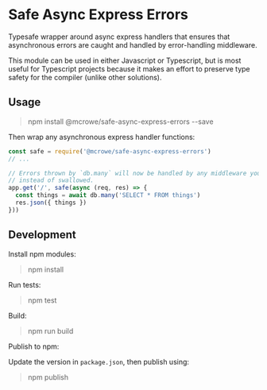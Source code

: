 # Safe Async Express Errors

Typesafe wrapper around async express handlers that ensures that asynchronous errors are caught and handled by error-handling middleware.

This module can be used in either Javascript or Typescript, but is most useful for Typescript projects because it makes an effort to preserve type safety for the compiler (unlike other solutions).

## Usage

> npm install @mcrowe/safe-async-express-errors --save

Then wrap any asynchronous express handler functions:

```js
const safe = require('@mcrowe/safe-async-express-errors')
// ...

// Errors thrown by `db.many` will now be handled by any middleware you've setup,
// instead of swallowed.
app.get('/', safe(async (req, res) => {
  const things = await db.many('SELECT * FROM things')
  res.json({ things })
}))
```


## Development

Install npm modules:

> npm install

Run tests:

> npm test

Build:

> npm run build

Publish to npm:

Update the version in `package.json`, then publish using:

> npm publish

